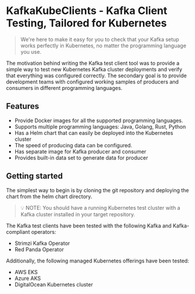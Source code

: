# KafkaKubeClients - Kafka Client Testing, Tailored for Kubernetes

> We're here to make it easy for you to check that your Kafka setup works perfectly in Kubernetes,
> no matter the programming language you use.

The motivation behind writing the Kafka test client tool was to provide a simple way to test new Kubernetes Kafka cluster deployments and verify that everything was configured correctly. The secondary goal is to provide development teams with configured working samples of producers and consumers in different programming languages.

## Features

- Provide Docker images for all the supported programming languages.
- Supports multiple programming languages: Java, Golang, Rust, Python
- Has a Helm chart that can easily be deployed into the Kubernetes cluster
- The speed of producing data can be configured.
- Has separate image for Kafka producer and consumer
- Provides built-in data set to generate data for producer

## Getting started

The simplest way to begin is by cloning the git repository and deploying the chart from the helm chart directory.

> 💡 NOTE: You should have a running Kubernetes test cluster with a Kafka cluster installed in your target repository.
> 

The Kafka test clients have been tested with the following Kafka and Kafka-compliant operators:

- Strimzi Kafka Operator
- Red Panda Operator

Additionally, the following managed Kubernetes offerings have been tested:

- AWS EKS
- Azure AKS
- DigitalOcean Kubernetes cluster
